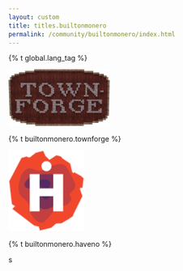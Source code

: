 ```yaml
---
layout: custom
title: titles.builtonmonero
permalink: /community/builtonmonero/index.html
---
```


{% t global.lang_tag %}
<div>
    <section class="container builtonmonero">
        <div class="row">
            <div class="left half no-pad-sm col-lg-6 col-md-6 col-sm-12 col-xs-12">
                <div class="info-block">
                    <div class="row center-xs">
                        <div class="col">
                            <a class="ext-noicon" href="https://townforge.net/" target="_blank" rel="noreferrer"><img src="/img/builtonmonero/townforge.png" alt="Townforge logo"></a>
                            <p>{% t builtonmonero.townforge %}</p>
                        </div>
                    </div>
                </div>
            </div>
            <div class="right half no-pad-sm col-lg-6 col-md-6 col-sm-12 col-xs-12">
                <div class="info-block">
                    <div class="row center-xs">
                        <div class="col">
                            <a class="ext-noicon" href="https://haveno.exchange/" target="_blank" rel="noreferrer"><img src="/img/builtonmonero/haveno.png" alt="Haveno exchange logo"></a>
                            <p>{% t builtonmonero.haveno %}</p>
                        </div>
                    </div>
                </div>
            </div>
        </div>
    </section>
</div>
s